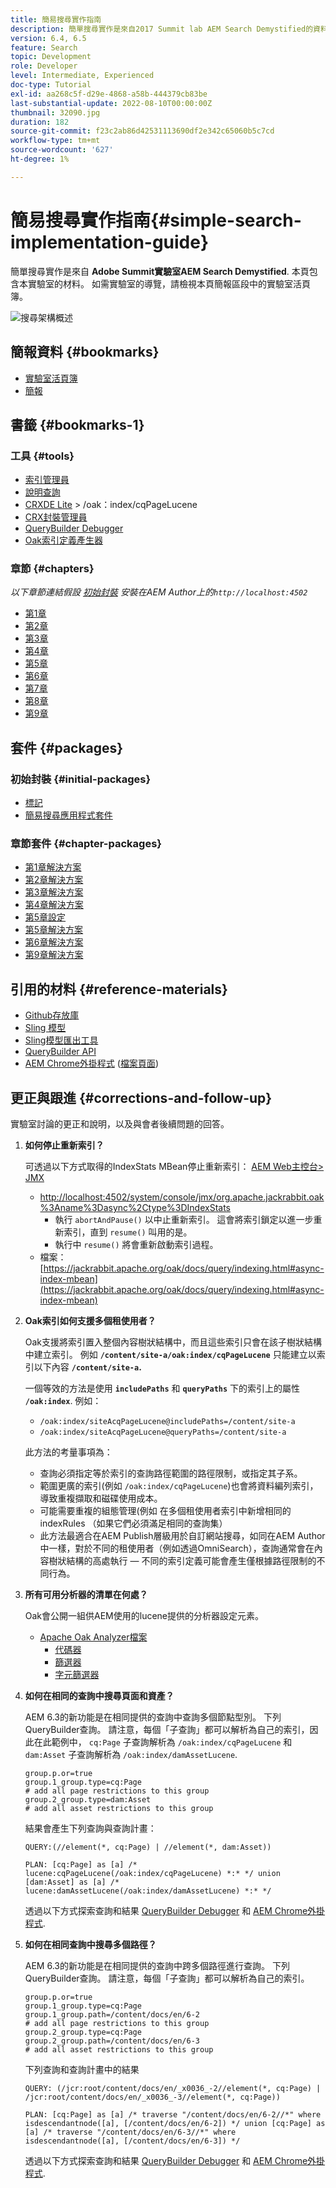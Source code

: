 ```yaml
---
title: 簡易搜尋實作指南
description: 簡單搜尋實作是來自2017 Summit lab AEM Search Demystified的資料。 本頁包含本實驗室的材料。 如需實驗室的導覽，請檢視本頁簡報區段中的實驗室活頁簿。
version: 6.4, 6.5
feature: Search
topic: Development
role: Developer
level: Intermediate, Experienced
doc-type: Tutorial
exl-id: aa268c5f-d29e-4868-a58b-444379cb83be
last-substantial-update: 2022-08-10T00:00:00Z
thumbnail: 32090.jpg
duration: 182
source-git-commit: f23c2ab86d42531113690df2e342c65060b5c7cd
workflow-type: tm+mt
source-wordcount: '627'
ht-degree: 1%

---
```


# 簡易搜尋實作指南{#simple-search-implementation-guide}

簡單搜尋實作是來自 **Adobe Summit實驗室AEM Search Demystified**. 本頁包含本實驗室的材料。 如需實驗室的導覽，請檢視本頁簡報區段中的實驗室活頁簿。

![搜尋架構概述](assets/l4080/simple-search-application.png)

## 簡報資料 {#bookmarks}

* [實驗室活頁簿](assets/l4080/l4080-lab-workbook.pdf)
* [簡報](assets/l4080/l4080-presentation.pdf)

## 書籤 {#bookmarks-1}

### 工具 {#tools}

* [索引管理員](http://localhost:4502/libs/granite/operations/content/diagnosis/tool.html/granite_oakindexmanager)
* [說明查詢](http://localhost:4502/libs/granite/operations/content/diagnosis/tool.html/granite_queryperformance)
* [CRXDE Lite](http://localhost:4502/crx/de/index.jsp#/oak%3Aindex/cqPageLucene) > /oak：index/cqPageLucene
* [CRX封裝管理員](http://localhost:4502/crx/packmgr/index.jsp)
* [QueryBuilder Debugger](http://localhost:4502/libs/cq/search/content/querydebug.html？)
* [Oak索引定義產生器](https://oakutils.appspot.com/generate/index)

### 章節 {#chapters}

*以下章節連結假設 [初始封裝](#initialpackages) 安裝在AEM Author上的`http://localhost:4502`*

* [第1章](http://localhost:4502/editor.html/content/summit/l4080/chapter-1.html)
* [第2章](http://localhost:4502/editor.html/content/summit/l4080/chapter-2.html)
* [第3章](http://localhost:4502/editor.html/content/summit/l4080/chapter-3.html)
* [第4章](http://localhost:4502/editor.html/content/summit/l4080/chapter-4.html)
* [第5章](http://localhost:4502/editor.html/content/summit/l4080/chapter-5.html)
* [第6章](http://localhost:4502/editor.html/content/summit/l4080/chapter-6.html)
* [第7章](http://localhost:4502/editor.html/content/summit/l4080/chapter-7.html)
* [第8章](http://localhost:4502/editor.html/content/summit/l4080/chapter-8.html)
* [第9章](http://localhost:4502/editor.html/content/summit/l4080/chapter-9.html)

## 套件 {#packages}

### 初始封裝 {#initial-packages}

* [標記](assets/l4080/summit-tags.zip)
* [簡易搜尋應用程式套件](assets/l4080/simple.ui.apps-0.0.1-snapshot.zip)

### 章節套件 {#chapter-packages}

* [第1章解決方案](assets/l4080/l4080-chapter1.zip)
* [第2章解決方案](assets/l4080/l4080-chapter2.zip)
* [第3章解決方案](assets/l4080/l4080-chapter3.zip)
* [第4章解決方案](assets/l4080/l4080-chapter4.zip)
* [第5章設定](assets/l4080/l4080-chapter5-setup.zip)
* [第5章解決方案](assets/l4080/l4080-chapter5-solution.zip)
* [第6章解決方案](assets/l4080/l4080-chapter6.zip)
* [第9章解決方案](assets/l4080/l4080-chapter9.zip)

## 引用的材料 {#reference-materials}

* [Github存放庫](https://github.com/Adobe-Marketing-Cloud/aem-guides/tree/master/simple-search-guide)
* [Sling 模型](https://sling.apache.org/documentation/bundles/models.html)
* [Sling模型匯出工具](https://sling.apache.org/documentation/bundles/models.html#exporter-framework-since-130)
* [QueryBuilder API](https://experienceleague.adobe.com/docs/)
* [AEM Chrome外掛程式](https://chrome.google.com/webstore/detail/aem-chrome-plug-in/ejdcnikffjleeffpigekhccpepplaode) ([檔案頁面](https://adobe-consulting-services.github.io/acs-aem-tools/aem-chrome-plugin/))

## 更正與跟進 {#corrections-and-follow-up}

實驗室討論的更正和說明，以及與會者後續問題的回答。

1. **如何停止重新索引？**

   可透過以下方式取得的IndexStats MBean停止重新索引： [AEM Web主控台> JMX](http://localhost:4502/system/console/jmx)

   * [http://localhost:4502/system/console/jmx/org.apache.jackrabbit.oak%3Aname%3Dasync%2Ctype%3DIndexStats](http://localhost:4502/system/console/jmx/org.apache.jackrabbit.oak%3Aname%3Dasync%2Ctype%3DIndexStats)
      * 執行 `abortAndPause()` 以中止重新索引。 這會將索引鎖定以進一步重新索引，直到 `resume()` 叫用的是。
      * 執行中 `resume()` 將會重新啟動索引過程。
   * 檔案： [https://jackrabbit.apache.org/oak/docs/query/indexing.html#async-index-mbean](https://jackrabbit.apache.org/oak/docs/query/indexing.html#async-index-mbean)

2. **Oak索引如何支援多個租使用者？**

   Oak支援將索引置入整個內容樹狀結構中，而且這些索引只會在該子樹狀結構中建立索引。 例如 **`/content/site-a/oak:index/cqPageLucene`** 只能建立以索引以下內容 **`/content/site-a`.**

   一個等效的方法是使用 **`includePaths`** 和 **`queryPaths`** 下的索引上的屬性 **`/oak:index`**. 例如：

   * `/oak:index/siteAcqPageLucene@includePaths=/content/site-a`
   * `/oak:index/siteAcqPageLucene@queryPaths=/content/site-a`

   此方法的考量事項為：

   * 查詢必須指定等於索引的查詢路徑範圍的路徑限制，或指定其子系。
   * 範圍更廣的索引(例如 `/oak:index/cqPageLucene`)也會將資料編列索引，導致重複擷取和磁碟使用成本。
   * 可能需要重複的組態管理(例如 在多個租使用者索引中新增相同的indexRules （如果它們必須滿足相同的查詢集）
   * 此方法最適合在AEM Publish層級用於自訂網站搜尋，如同在AEM Author中一樣，對於不同的租使用者（例如透過OmniSearch），查詢通常會在內容樹狀結構的高處執行 — 不同的索引定義可能會產生僅根據路徑限制的不同行為。

3. **所有可用分析器的清單在何處？**

   Oak會公開一組供AEM使用的lucene提供的分析器設定元素。

   * [Apache Oak Analyzer檔案](https://jackrabbit.apache.org/oak/docs/query/lucene.html#analyzers)
      * [代碼器](https://cwiki.apache.org/confluence/display/solr/Tokenizers)
      * [篩選器](https://cwiki.apache.org/confluence/display/solr/Filter+Descriptions)
      * [字元篩選器](https://cwiki.apache.org/confluence/display/solr/CharFilterFactories)

4. **如何在相同的查詢中搜尋頁面和資產？**

   AEM 6.3的新功能是在相同提供的查詢中查詢多個節點型別。 下列QueryBuilder查詢。 請注意，每個「子查詢」都可以解析為自己的索引，因此在此範例中， `cq:Page` 子查詢解析為 `/oak:index/cqPageLucene` 和 `dam:Asset` 子查詢解析為 `/oak:index/damAssetLucene`.

   ```plain
   group.p.or=true
   group.1_group.type=cq:Page
   # add all page restrictions to this group
   group.2_group.type=dam:Asset
   # add all asset restrictions to this group
   ```

   結果會產生下列查詢與查詢計畫：

   ```plain
   QUERY:(//element(*, cq:Page) | //element(*, dam:Asset))
   
   PLAN: [cq:Page] as [a] /* lucene:cqPageLucene(/oak:index/cqPageLucene) *:* */ union [dam:Asset] as [a] /* lucene:damAssetLucene(/oak:index/damAssetLucene) *:* */
   ```

   透過以下方式探索查詢和結果 [QueryBuilder Debugger](http://localhost:4502/libs/cq/search/content/querydebug.html?_charset_=UTF-8&amp;query=group.p.or%3Dtrue%0D%0Agroup.1_group.type%3Dcq%3APage%0D%0A%23+add+all+page+restrictions+to+this+group%0D%0Agroup.2_group.type%3Ddam%3AAsset%0D%0A%23+add+all+asset+restrictions+to+this+group) 和 [AEM Chrome外掛程式](https://chrome.google.com/webstore/detail/aem-chrome-plug-in/ejdcnikffjleeffpigekhccpepplaode?hl=en-US).

5. **如何在相同查詢中搜尋多個路徑？**

   AEM 6.3的新功能是在相同提供的查詢中跨多個路徑進行查詢。 下列QueryBuilder查詢。 請注意，每個「子查詢」都可以解析為自己的索引。

   ```plain
   group.p.or=true
   group.1_group.type=cq:Page
   group.1_group.path=/content/docs/en/6-2
   # add all page restrictions to this group
   group.2_group.type=cq:Page
   group.2_group.path=/content/docs/en/6-3
   # add all asset restrictions to this group
   ```

   下列查詢和查詢計畫中的結果

   ```plain
   QUERY: (/jcr:root/content/docs/en/_x0036_-2//element(*, cq:Page) | /jcr:root/content/docs/en/_x0036_-3//element(*, cq:Page))
   
   PLAN: [cq:Page] as [a] /* traverse "/content/docs/en/6-2//*" where isdescendantnode([a], [/content/docs/en/6-2]) */ union [cq:Page] as [a] /* traverse "/content/docs/en/6-3//*" where isdescendantnode([a], [/content/docs/en/6-3]) */
   ```

   透過以下方式探索查詢和結果 [QueryBuilder Debugger](http://localhost:4502/libs/cq/search/content/querydebug.html?_charset_=UTF-8&amp;query=group.p.or%3Dtrue%0D%0Agroup.1_group.type%3Dcq%3APage%0D%0Agroup.1_group.path%3D%2Fcontent%2Fdocs%2Fen%2F6-2%0D%0A%23+add+all+page+restrictions+to+this+group%0D%0Agroup.2_group.type%3Dcq%3APage%0D%0Agroup.2_group.path%3D%2Fcontent%2Fdocs%2Fen%2F6-3%0D%0A%23+add+all+asset+restrictions+to+this+group) 和 [AEM Chrome外掛程式](https://chrome.google.com/webstore/detail/aem-chrome-plug-in/ejdcnikffjleeffpigekhccpepplaode?hl=en-US).
